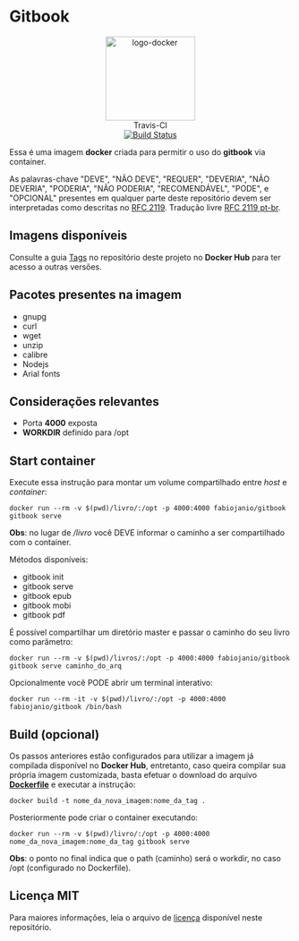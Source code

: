 # Gitbook

<p align="center">
	<img alt="logo-docker" class="avatar rounded-2" height="150" src="https://avatars2.githubusercontent.com/u/35675959?s=400&u=b1f9ebca6fa8e5be55cb524e16f38b52f2f1dd58&v=4" width="160">
	<br>
	Travis-CI<br>
	<a href="https://travis-ci.org/docker-sources/gitbook">
		<img src="https://travis-ci.org/docker-sources/gitbook.svg?branch=master" alt="Build Status">
	</a>
</p>

Essa é uma imagem **docker** criada para permitir o uso do **gitbook** via container.

As palavras-chave "DEVE", "NÃO DEVE", "REQUER", "DEVERIA", "NÃO DEVERIA", "PODERIA", "NÃO PODERIA", "RECOMENDÁVEL", "PODE", e "OPCIONAL" presentes em qualquer parte deste repositório devem ser interpretadas como descritas no [RFC 2119](http://tools.ietf.org/html/rfc2119). Tradução livre [RFC 2119 pt-br](http://rfc.pt.webiwg.org/rfc2119).

## Imagens disponíveis

Consulte a guia [Tags](https://hub.docker.com/r/fabiojanio/gitbook/tags/) no repositório deste projeto no **Docker Hub** para ter acesso a outras versões.

## Pacotes presentes na imagem

 - gnupg
 - curl
 - wget
 - unzip
 - calibre
 - Nodejs
 - Arial fonts

## Considerações relevantes

 - Porta **4000** exposta
 - **WORKDIR** definido para /opt

## Start container

Execute essa instrução para montar um volume compartilhado entre *host* e *container*:

```
docker run --rm -v $(pwd)/livro/:/opt -p 4000:4000 fabiojanio/gitbook gitbook serve
```

**Obs**: no lugar de */livro* você DEVE informar o caminho a ser compartilhado com o container.

Métodos disponíveis: 
 - gitbook init
 - gitbook serve
 - gitbook epub
 - gitbook mobi
 - gitbook pdf

É possível compartilhar um diretório master e passar o caminho do seu livro como parâmetro:

```
docker run --rm -v $(pwd)/livros/:/opt -p 4000:4000 fabiojanio/gitbook gitbook serve caminho_do_arq
```

Opcionalmente você PODE abrir um terminal interativo:

```
docker run --rm -it -v $(pwd)/livro/:/opt -p 4000:4000 fabiojanio/gitbook /bin/bash
```

## Build (opcional)

Os passos anteriores estão configurados para utilizar a imagem já compilada disponível no **Docker Hub**, entretanto, caso queira compilar sua própria imagem customizada, basta efetuar o download do arquivo [**Dockerfile**](Dockerfile) e executar a instrução:

```
docker build -t nome_da_nova_imagem:nome_da_tag .
```

Posteriormente pode criar o container executando:

```
docker run --rm -v $(pwd)/livro/:/opt -p 4000:4000 nome_da_nova_imagem:nome_da_tag gitbook serve
```

**Obs**: o ponto no final indica que o path (caminho) será o workdir, no caso /opt (configurado no Dockerfile).

## Licença MIT

Para maiores informações, leia o arquivo de [licença](LICENSE) disponível neste repositório.